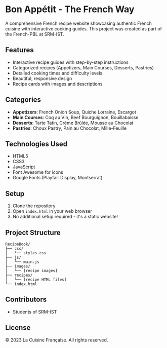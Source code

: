 # Bon Appétit - The French Way

A comprehensive French recipe website showcasing authentic French cuisine with interactive cooking guides. This project was created as part of the French-PBL at SRM-IST.

## Features

- Interactive recipe guides with step-by-step instructions
- Categorized recipes (Appetizers, Main Courses, Desserts, Pastries)
- Detailed cooking times and difficulty levels
- Beautiful, responsive design
- Recipe cards with images and descriptions

## Categories

- **Appetizers**: French Onion Soup, Quiche Lorraine, Escargot
- **Main Courses**: Coq au Vin, Beef Bourguignon, Bouillabaisse
- **Desserts**: Tarte Tatin, Crème Brûlée, Mousse au Chocolat
- **Pastries**: Choux Pastry, Pain au Chocolat, Mille-Feuille

## Technologies Used

- HTML5
- CSS3
- JavaScript
- Font Awesome for icons
- Google Fonts (Playfair Display, Montserrat)

## Setup

1. Clone the repository
2. Open `index.html` in your web browser
3. No additional setup required - it's a static website!

## Project Structure

```
RecipeBook/
├── css/
│   └── styles.css
├── js/
│   └── main.js
├── images/
│   └── [recipe images]
├── recipes/
│   └── [recipe HTML files]
└── index.html
```

## Contributors

- Students of SRM-IST

## License

© 2023 La Cuisine Française. All rights reserved. 